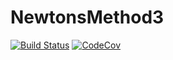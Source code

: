 # NewtonsMethod3

[![Build Status](https://travis-ci.com/malaf1/NewtonsMethod3.jl.svg?branch=master)](https://travis-ci.com/malaf1/NewtonsMethod3.jl)
[![CodeCov](https://codecov.io/gh/malaf1/NewtonsMethod3.jl/branch/master/graph/badge.svg)](https://codecov.io/gh/malaf1/NewtonsMethod3.jl)
